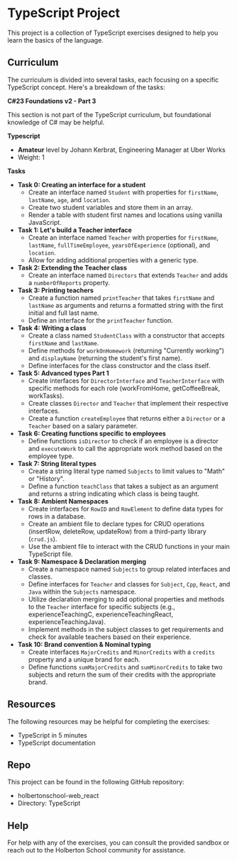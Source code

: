 # TypeScript Project

This project is a collection of TypeScript exercises designed to help you learn the basics of the language.

## Curriculum

The curriculum is divided into several tasks, each focusing on a specific TypeScript concept. Here's a breakdown of the tasks:

**C#23 Foundations v2 - Part 3**

This section is not part of the TypeScript curriculum, but foundational knowledge of C# may be helpful.

**Typescript**

* **Amateur** level by Johann Kerbrat, Engineering Manager at Uber Works
* Weight: 1

**Tasks**

* **Task 0: Creating an interface for a student**
    * Create an interface named `Student` with properties for `firstName`, `lastName`, `age`, and `location`.
    * Create two student variables and store them in an array.
    * Render a table with student first names and locations using vanilla JavaScript.
* **Task 1: Let's build a Teacher interface**
    * Create an interface named `Teacher` with properties for `firstName`, `lastName`, `fullTimeEmployee`, `yearsOfExperience` (optional), and `location`.
    * Allow for adding additional properties with a generic type.
* **Task 2: Extending the Teacher class**
    * Create an interface named `Directors` that extends `Teacher` and adds a `numberOfReports` property.
* **Task 3: Printing teachers**
    * Create a function named `printTeacher` that takes `firstName` and `lastName` as arguments and returns a formatted string with the first initial and full last name.
    * Define an interface for the `printTeacher` function. 
* **Task 4: Writing a class**
    * Create a class named `StudentClass` with a constructor that accepts `firstName` and `lastName`.
    * Define methods for `workOnHomework` (returning "Currently working") and `displayName` (returning the student's first name).
    * Define interfaces for the class constructor and the class itself.
* **Task 5: Advanced types Part 1**
    * Create interfaces for `DirectorInterface` and `TeacherInterface` with specific methods for each role (workFromHome, getCoffeeBreak, workTasks).
    * Create classes `Director` and `Teacher` that implement their respective interfaces.
    * Create a function `createEmployee` that returns either a `Director` or a `Teacher` based on a salary parameter.
* **Task 6: Creating functions specific to employees**
    * Define functions `isDirector` to check if an employee is a director and `executeWork` to call the appropriate work method based on the employee type.
* **Task 7: String literal types**
    * Create a string literal type named `Subjects` to limit values to "Math" or "History".
    * Define a function `teachClass` that takes a subject as an argument and returns a string indicating which class is being taught.
* **Task 8: Ambient Namespaces**
    * Create interfaces for `RowID` and `RowElement` to define data types for rows in a database.
    * Create an ambient file to declare types for CRUD operations (insertRow, deleteRow, updateRow) from a third-party library (`crud.js`).
    * Use the ambient file to interact with the CRUD functions in your main TypeScript file.
* **Task 9: Namespace & Declaration merging**
    * Create a namespace named `Subjects` to group related interfaces and classes.
    * Define interfaces for `Teacher` and classes for `Subject`, `Cpp`, `React`, and `Java` within the `Subjects` namespace.
    * Utilize declaration merging to add optional properties and methods to the `Teacher` interface for specific subjects (e.g., experienceTeachingC, experienceTeachingReact, experienceTeachingJava).
    * Implement methods in the subject classes to get requirements and check for available teachers based on their experience.
* **Task 10: Brand convention & Nominal typing**
    * Create interfaces `MajorCredits` and `MinorCredits` with a `credits` property and a unique brand for each.
    * Define functions `sumMajorCredits` and `sumMinorCredits` to take two subjects and return the sum of their credits with the appropriate brand.

## Resources

The following resources may be helpful for completing the exercises:

* TypeScript in 5 minutes
* TypeScript documentation

## Repo

This project can be found in the following GitHub repository:

* holbertonschool-web_react
* Directory: TypeScript

## Help

For help with any of the exercises, you can consult the provided sandbox or reach out to the Holberton School community for assistance.
